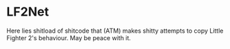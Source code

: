 # LF2Net

Here lies shitload of shitcode that (ATM) makes shitty attempts to copy Little Fighter 2's behaviour. May be peace with it.
